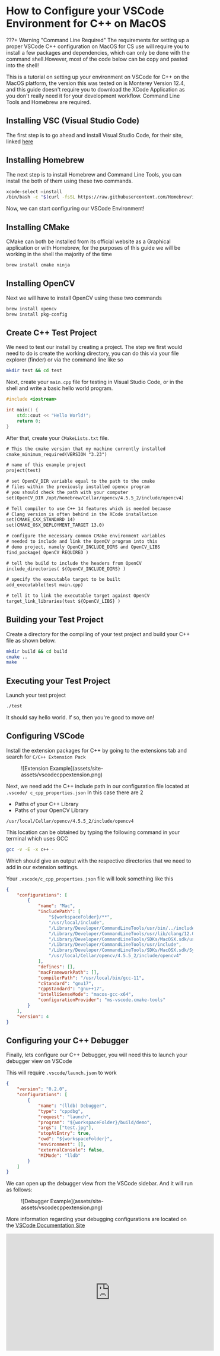 # How to Configure your VSCode Environment for C++ on MacOS

???+ Warning "Command Line Required"
     The requirements for setting up a proper VSCode C++ configuration on MacOS for CS use will require you to install a few packages and dependencies, which can only be done with the command shell.However, most of the code below can be copy and pasted into the shell!

This is a tutorial on setting up your environment on VSCode for C++ on the MacOS platform, the version this was tested on is Monterey Version 12.4, and this guide doesn't require you to download the XCode Application as you don't really need it for your development workflow. Command Line Tools and Homebrew are required.

## Installing VSC (Visual Studio Code)
The first step is to go ahead and install Visual Studio Code, for their site, linked [here](https://code.visualstudio.com/)

## Installing Homebrew
The next step is to install Homebrew and Command Line Tools, you can install the both of them using these two commands.

``` bash title="Installing Homebrew and CLI-Tools"
xcode-select –install
/bin/bash -c "$(curl -fsSL https://raw.githubusercontent.com/Homebrew/install/HEAD/install.sh"
```

Now, we can start configuring our VSCode Environment!

## Installing CMake
CMake can both be installed from its official website as a Graphical application or with Homebrew, for the purposes of this guide we will be working in the shell the majority of the time

``` bash title="Installing CMake"
brew install cmake ninja
```

## Installing OpenCV
Next we will have to install OpenCV using these two commands

``` bash title="Installing OpenCV and pkg-config"
brew install opencv
brew install pkg-config
```

## Create C++ Test Project
We need to test our install by creating a project. The step we first would need to do is create the working directory, you can do this via your file explorer (finder) or via the command line like so

``` bash title="Create Test Directory"
mkdir test && cd test
```

Next, create your `main.cpp` file for testing in Visual Studio Code, or in the shell and write a basic hello world program.

```c++ title="main.cpp"
#include <iostream>

int main() {
    std::cout << "Hello World!";
    return 0;
}
```

After that, create your `CMakeLists.txt` file.

```txt title="CMakeLists.txt"
# This the cmake version that my machine currently installed
cmake_minimum_required(VERSION "3.23")

# name of this example project
project(test)

# set OpenCV_DIR variable equal to the path to the cmake
# files within the previously installed opencv program
# you should check the path with your computer
set(OpenCV_DIR /opt/homebrew/Cellar/opencv/4.5.5_2/include/opencv4)

# Tell compiler to use C++ 14 features which is needed because
# Clang version is often behind in the XCode installation
set(CMAKE_CXX_STANDARD 14)
set(CMAKE_OSX_DEPLOYMENT_TARGET 13.0)

# configure the necessary common CMake environment variables
# needed to include and link the OpenCV program into this
# demo project, namely OpenCV_INCLUDE_DIRS and OpenCV_LIBS
find_package( OpenCV REQUIRED )

# tell the build to include the headers from OpenCV
include_directories( ${OpenCV_INCLUDE_DIRS} )

# specify the executable target to be built
add_executable(test main.cpp)

# tell it to link the executable target against OpenCV
target_link_libraries(test ${OpenCV_LIBS} )
```

## Building your Test Project
Create a directory for the compiling of your test project and build your C++ file as shown below.

``` bash title="Building your Project"
mkdir build && cd build
cmake ..
make
```

## Executing your Test Project
Launch your test project

``` bash title="Execute your Project"
./test
```

It should say hello world. If so, then you're good to move on!

## Configuring VSCode

Install the extension packages for C++ by going to the extensions tab and search for `C/C++ Extension Pack`

<figure markdown>
  ![Extension Example](assets/site-assets/vscodecppextension.png)
</figure>

Next, we need add the C++ include path in our configuration file located at `.vscode/ c_cpp_properties.json` In this case there are 2

- Paths of your C++ Library
- Paths of your OpenCV Library

`/usr/local/Cellar/opencv/4.5.5_2/include/opencv4`

This location can be obtained by typing the following command in your terminal which uses GCC

``` bash title="Find your output directory"
gcc -v -E -x c++ -
```

Which should give an output with the respective directories that we need to add in our extension settings.

Your `.vscode/c_cpp_properties.json` file will look something like this

``` json title="c_cpp_properties.json"
{
    "configurations": [
        {
            "name": "Mac",
            "includePath": [
                "${workspaceFolder}/**",
                "/usr/local/include",
                "/Library/Developer/CommandLineTools/usr/bin/../include/c++/v1",
                "/Library/Developer/CommandLineTools/usr/lib/clang/12.0.0/include",
                "/Library/Developer/CommandLineTools/SDKs/MacOSX.sdk/usr/include",
                "/Library/Developer/CommandLineTools/usr/include",
                "/Library/Developer/CommandLineTools/SDKs/MacOSX.sdk/System/Library/Frameworks",
                "/usr/local/Cellar/opencv/4.5.5_2/include/opencv4"
            ],
            "defines": [],
            "macFrameworkPath": [],
            "compilerPath": "/usr/local/bin/gcc-11",
            "cStandard": "gnu17",
            "cppStandard": "gnu++17",
            "intelliSenseMode": "macos-gcc-x64",
            "configurationProvider": "ms-vscode.cmake-tools"
        }
    ],
    "version": 4
}
```

## Configuring your C++ Debugger
Finally, lets configure our C++ Debugger, you will need this to launch your debugger view on VSCode

This will require `.vscode/launch.json` to work

```json title="launch.json"
{
    "version": "0.2.0",
    "configurations": [
        {
            "name": "(lldb) Debugger",
            "type": "cppdbg",
            "request": "launch",
            "program": "${workspaceFolder}/build/demo",
            "args": ["test.jpg"],
            "stopAtEntry": true,
            "cwd": "${workspaceFolder}",
            "environment": [],
            "externalConsole": false,
            "MIMode": "lldb"
        }
    ]
}
```
We can open up the debugger view from the VSCode sidebar. And it will run as follows:

<figure markdown>
  ![Debugger Example](assets/site-assets/vscodecppextension.png)
</figure>

More information regarding your debugging configurations are located on the [VSCode Documentation Site](https://code.visualstudio.com/docs/cpp/config-clang-mac#_customize-debugging-with-launchjson)


<p align="center"><iframe width="560" height="315" src="https://www.youtube.com/embed/8CJXB4Nu1wo?si=GMJEtY9agBxs-1bi"&amp;controls=0&amp;list=PLkrl-NxfV7qgXTzsTef1zFFJe-URusQOF" title="YouTube video player" frameborder="0" allow="accelerometer; autoplay; clipboard-write; encrypted-media; gyroscope; picture-in-picture; web-share" allowfullscreen></iframe></p>
